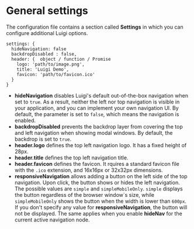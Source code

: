 # General settings

The configuration file contains a section called **Settings** in which you can configure additional Luigi options.

````
settings: {
  hideNavigation: false
  backdropDisabled : false,
  header: {  object / function / Promise
    logo: 'path/to/image.png',
    title: 'Luigi Demo',
    favicon: 'path/to/favicon.ico'
  }
}
```` 

* **hideNavigation** disables Luigi's default out-of-the-box navigation when set to `true`. As a result, neither the left nor top navigation is visible in your application, and you can implement your own navigation UI. By default, the parameter is set to `false`, which means the navigation is enabled.
* **backdropDisabled** prevents the backdrop layer from covering the top and left navigation when showing modal windows. By default, the backdrop is set to `true`.
* **header.logo** defines the top left navigation logo. It has a fixed height of 28px.
* **header.title** defines the top left navigation title.
* **header.favicon** defines the favicon. It rquires a standard favicon file with the `.ico` extension, and 16x16px or 32x32px dimensions.
* **responsiveNavigation** allows adding a button on the left side of the top navigation. Upon click, the button shows or hides the left navigation. The possible values are `simple` and `simpleMobileOnly`. `simple` displays the button regardless of the browser window´s size, while `simpleMobileOnly` shows the button when the width is lower than `600px`. If you don't specify any value for  **responsiveNavigation**, the button will not be displayed. The same applies when you enable **hideNav** for the current active navigation node. 
